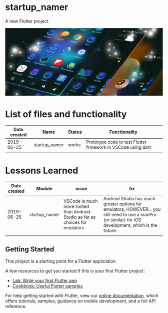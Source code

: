 # startup_namer

A new Flutter project.


![logo](logo.jpg)<br>

# List of files and functionality <br>

| Date created  |     Name      | Status |  Functionality |
| ------------- | ---------------|  -------------| -------------|
| 2019-06-25 | startup_namer   | works | Prototype code to test Flutter frmework in VSCode using dart  |
|  |  |  |  | 


# Lessons Learned <br>
| Date created  |     Module      | issue |  fix |
| ------------- | ---------------|  -------------| ------------------|
| 2019-06-25 | startup_namer   | VSCode is much more limited than Android Studio as far as choices for emulators | Android Studio has much greater options for emulators, HOWEVER... you still need to use a macPro (or similar) for iOS development, which is the future. |
|            |                   |               |              |



## Getting Started

This project is a starting point for a Flutter application.

A few resources to get you started if this is your first Flutter project:

- [Lab: Write your first Flutter app](https://flutter.dev/docs/get-started/codelab)
- [Cookbook: Useful Flutter samples](https://flutter.dev/docs/cookbook)

For help getting started with Flutter, view our 
[online documentation](https://flutter.dev/docs), which offers tutorials, 
samples, guidance on mobile development, and a full API reference.
